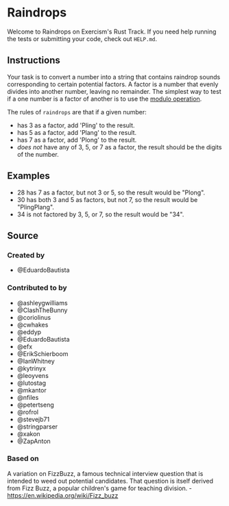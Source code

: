 # Raindrops

Welcome to Raindrops on Exercism's Rust Track. If you need help running the
tests or submitting your code, check out `HELP.md`.

## Instructions

Your task is to convert a number into a string that contains raindrop sounds
corresponding to certain potential factors. A factor is a number that evenly
divides into another number, leaving no remainder. The simplest way to test if
a one number is a factor of another is to use the [modulo
operation](https://en.wikipedia.org/wiki/Modulo_operation).

The rules of `raindrops` are that if a given number:

- has 3 as a factor, add 'Pling' to the result.
- has 5 as a factor, add 'Plang' to the result.
- has 7 as a factor, add 'Plong' to the result.
- _does not_ have any of 3, 5, or 7 as a factor, the result should be the
  digits of the number.

## Examples

- 28 has 7 as a factor, but not 3 or 5, so the result would be "Plong".
- 30 has both 3 and 5 as factors, but not 7, so the result would be
  "PlingPlang".
- 34 is not factored by 3, 5, or 7, so the result would be "34".

## Source

### Created by

- @EduardoBautista

### Contributed to by

- @ashleygwilliams
- @ClashTheBunny
- @coriolinus
- @cwhakes
- @eddyp
- @EduardoBautista
- @efx
- @ErikSchierboom
- @IanWhitney
- @kytrinyx
- @leoyvens
- @lutostag
- @mkantor
- @nfiles
- @petertseng
- @rofrol
- @stevejb71
- @stringparser
- @xakon
- @ZapAnton

### Based on

A variation on FizzBuzz, a famous technical interview question that is intended
to weed out potential candidates. That question is itself derived from Fizz
Buzz, a popular children's game for teaching division. -
https://en.wikipedia.org/wiki/Fizz_buzz

